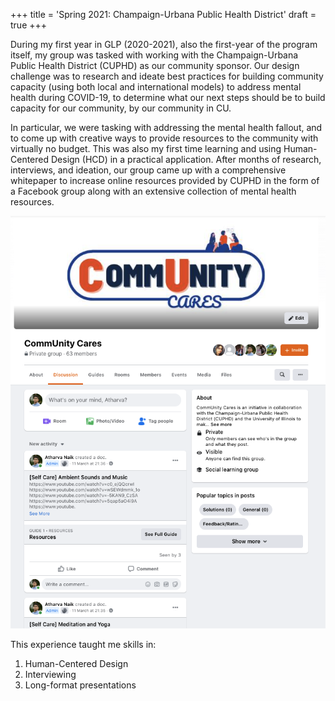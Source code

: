 +++
title = 'Spring 2021: Champaign-Urbana Public Health District'
draft = true
+++

During my first year in GLP (2020-2021), also the first-year of the program itself, my group was tasked with working with the Champaign-Urbana Public Health District (CUPHD) as our community sponsor. Our design challenge was to research and ideate best practices for building community capacity (using both local and international models) to address mental health during COVID-19, to determine what our next steps should be to build capacity for our community, by our community in CU.

In particular, we were tasking with addressing the mental health fallout, and to come up with creative ways to provide resources to the community with virtually no budget. This was also my first time learning and using Human-Centered Design (HCD) in a practical application. After months of research, interviews, and ideation, our group came up with a comprehensive whitepaper to increase online resources provided by CUPHD in the form of a Facebook group along with an extensive collection of mental health resources.

![Screenshot](/cuphd_1.png)

This experience taught me skills in:

1. Human-Centered Design
2. Interviewing
3. Long-format presentations
